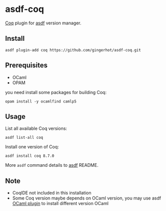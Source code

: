 # asdf-coq

[Coq](https://coq.inria.fr/) plugin for [asdf](https://github.com/asdf-vm/asdf) version manager.


## Install

```shell
asdf plugin-add coq https://github.com/gingerhot/asdf-coq.git
```

## Prerequisites

* OCaml
* OPAM

you need install some packages for building Coq:

```
opam install -y ocamlfind camlp5
```

## Usage

List all available Coq versions:

```
asdf list-all coq
```

Install one version of Coq:

```
asdf install coq 8.7.0
```

More `asdf` command details to [asdf](https://github.com/asdf-vm/asdf) README.

## Note

* CoqIDE not included in this installation
* Some Coq version maybe depends on OCaml version, you may use asdf [OCaml plugin](https://github.com/vic/asdf-ocaml) to install different version OCaml
